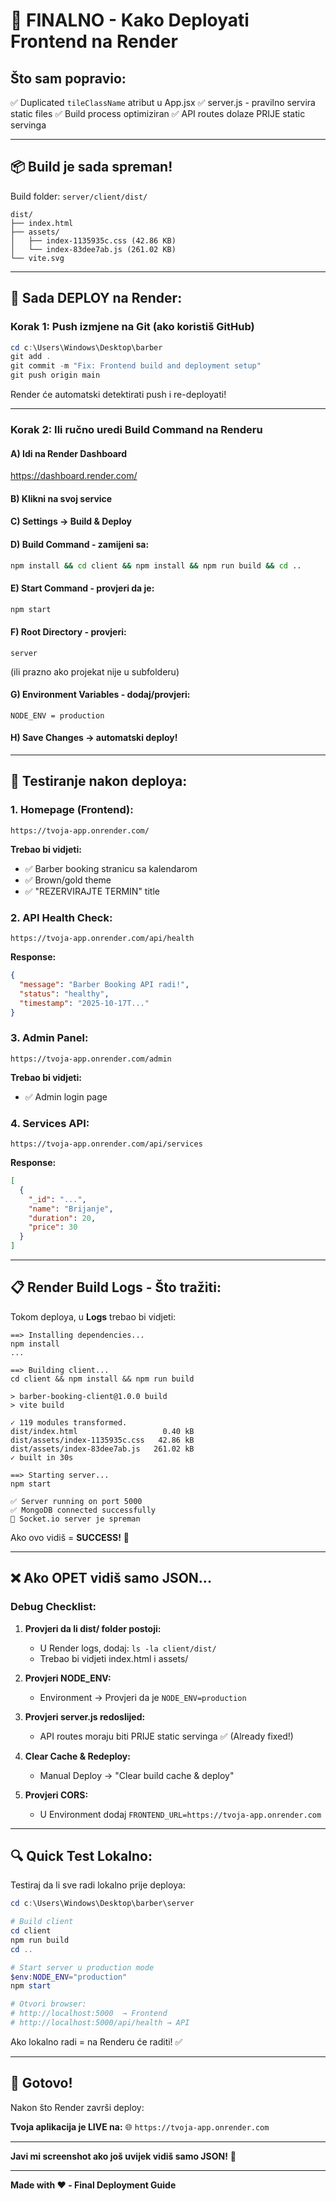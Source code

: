# 🚀 FINALNO - Kako Deployati Frontend na Render

## Što sam popravio:
✅ Duplicated `tileClassName` atribut u App.jsx
✅ server.js - pravilno servira static files
✅ Build process optimiziran
✅ API routes dolaze PRIJE static servinga

---

## 📦 Build je sada spreman!

Build folder: `server/client/dist/`
```
dist/
├── index.html
├── assets/
│   ├── index-1135935c.css (42.86 KB)
│   └── index-83dee7ab.js (261.02 KB)
└── vite.svg
```

---

## 🎯 Sada DEPLOY na Render:

### **Korak 1: Push izmjene na Git** (ako koristiš GitHub)

```powershell
cd c:\Users\Windows\Desktop\barber
git add .
git commit -m "Fix: Frontend build and deployment setup"
git push origin main
```

Render će automatski detektirati push i re-deployati!

---

### **Korak 2: Ili ručno uredi Build Command na Renderu**

#### A) Idi na Render Dashboard
https://dashboard.render.com/

#### B) Klikni na svoj service

#### C) Settings → Build & Deploy

#### D) **Build Command** - zamijeni sa:
```bash
npm install && cd client && npm install && npm run build && cd ..
```

#### E) **Start Command** - provjeri da je:
```bash
npm start
```

#### F) **Root Directory** - provjeri:
```
server
```
(ili prazno ako projekat nije u subfolderu)

#### G) Environment Variables - dodaj/provjeri:
```
NODE_ENV = production
```

#### H) Save Changes → automatski deploy!

---

## 🧪 Testiranje nakon deploya:

### 1. Homepage (Frontend):
```
https://tvoja-app.onrender.com/
```
**Trebao bi vidjeti:**
- ✅ Barber booking stranicu sa kalendarom
- ✅ Brown/gold theme
- ✅ "REZERVIRAJTE TERMIN" title

### 2. API Health Check:
```
https://tvoja-app.onrender.com/api/health
```
**Response:**
```json
{
  "message": "Barber Booking API radi!",
  "status": "healthy",
  "timestamp": "2025-10-17T..."
}
```

### 3. Admin Panel:
```
https://tvoja-app.onrender.com/admin
```
**Trebao bi vidjeti:**
- ✅ Admin login page

### 4. Services API:
```
https://tvoja-app.onrender.com/api/services
```
**Response:**
```json
[
  {
    "_id": "...",
    "name": "Brijanje",
    "duration": 20,
    "price": 30
  }
]
```

---

## 📋 Render Build Logs - Što tražiti:

Tokom deploya, u **Logs** trebao bi vidjeti:

```
==> Installing dependencies...
npm install
...

==> Building client...
cd client && npm install && npm run build

> barber-booking-client@1.0.0 build
> vite build

✓ 119 modules transformed.
dist/index.html                   0.40 kB
dist/assets/index-1135935c.css   42.86 kB
dist/assets/index-83dee7ab.js   261.02 kB
✓ built in 30s

==> Starting server...
npm start

✅ Server running on port 5000
✅ MongoDB connected successfully
📡 Socket.io server je spreman
```

Ako ovo vidiš = **SUCCESS!** 🎉

---

## ❌ Ako OPET vidiš samo JSON...

### Debug Checklist:

1. **Provjeri da li dist/ folder postoji:**
   - U Render logs, dodaj: `ls -la client/dist/`
   - Trebao bi vidjeti index.html i assets/

2. **Provjeri NODE_ENV:**
   - Environment → Provjeri da je `NODE_ENV=production`

3. **Provjeri server.js redoslijed:**
   - API routes moraju biti PRIJE static servinga ✅ (Already fixed!)

4. **Clear Cache & Redeploy:**
   - Manual Deploy → "Clear build cache & deploy"

5. **Provjeri CORS:**
   - U Environment dodaj `FRONTEND_URL=https://tvoja-app.onrender.com`

---

## 🔍 Quick Test Lokalno:

Testiraj da li sve radi lokalno prije deploya:

```powershell
cd c:\Users\Windows\Desktop\barber\server

# Build client
cd client
npm run build
cd ..

# Start server u production mode
$env:NODE_ENV="production"
npm start

# Otvori browser:
# http://localhost:5000  → Frontend
# http://localhost:5000/api/health → API
```

Ako lokalno radi = na Renderu će raditi! ✅

---

## 🎊 Gotovo!

Nakon što Render završi deploy:

**Tvoja aplikacija je LIVE na:**
🌐 `https://tvoja-app.onrender.com`

---

**Javi mi screenshot ako još uvijek vidiš samo JSON!** 📸

---

**Made with ❤️ - Final Deployment Guide**
